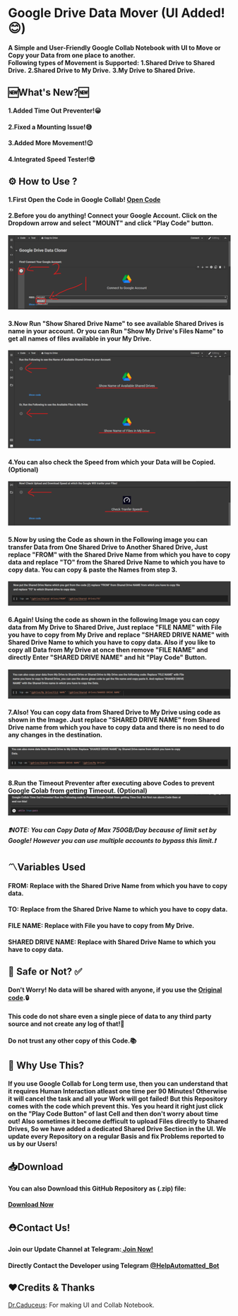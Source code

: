 # Google Drive Data Mover (UI Added!😊)
**A Simple and User-Friendly Google Collab Notebook with UI to Move or Copy your Data from one place to another.**<br>**Following types of Movement is Supported:**
**1.Shared Drive to Shared Drive.**
**2.Shared Drive to My Drive.**
**3.My Drive to Shared Drive.**

<h2> 🆕What's New?🆕</h2>
<h4>1.Added Time Out Preventer!😀</h4>
<h4>2.Fixed a Mounting Issue!😅</h4>
<h4>3.Added More Movement!😉</h4>
<h4>4.Integrated Speed Tester!😎</h4>
<h2> ⚙️ How to Use ?</h2> 
<h4> 1.First Open the Code in Google Collab! <a href="https://colab.research.google.com/github/TheCaduceus/Google-Drive-Cloner/blob/main/Google%20Drive%20Data%20Mover.ipynb">Open Code</a> </h4>
<h4> 2.Before you do anything! Connect your Google Account. Click on the Dropdown arrow and select "MOUNT" and click "Play Code" button.</h4>
<img src="/Img/60.png">
<h4> 3.Now Run "Show Shared Drive Name" to see available Shared Drives is name in your account. Or you can Run "Show My Drive's Files Name" to get all names of files available in your My Drive.</h4>
<img src="/Img/61.png">
<h4> 4.You can also check the Speed from which your Data will be Copied.(Optional)</h4>
<img src="/Img/62.png">
<h4> 5.Now by using the Code as shown in the Following image you can transfer Data from One Shared Drive to Another Shared Drive, Just replace "FROM" with the Shared Drive Name from which you have to copy data and replace "TO" from the Shared Drive Name to which you have to copy data. You can copy & paste the Names from step 3.</h4>
<img src="/Img/63.png">
<h4> 6.Again! Using the code as shown in the following Image you can copy data from My Drive to Shared Drive, Just replace "FILE NAME" with File you have to copy from My Drive and replace "SHARED DRIVE NAME" with Shared Drive Name to which you have to copy data. Also if you like to copy all Data from My Drive at once then remove "FILE NAME" and directly Enter "SHARED DRIVE NAME" and hit "Play Code" Button. </h4>
<img src="/Img/64.png">
<h4> 7.Also! You can copy data from Shared Drive to My Drive using code as shown in the Image. Just replace "SHARED DRIVE NAME" from Shared Drive name from which you have to copy data and there is no need to do any changes in the destination.</h4>
<img src="/Img/65.png">
<h4> 8.Run the Timeout Preventer after executing above Codes to prevent Google Colab from getting Timeout. (Optional)
  <img src="/Img/66.png">
<h5> <b><i>❗NOTE: You can Copy Data of Max 750GB/Day because of limit set by Google! However you can use multiple accounts to bypass this limit.❗</i></b></h5>
<h2> 〽️Variables Used</h2>
<h4> FROM: Replace with the Shared Drive Name from which you have to copy data.</h4>
<h4> TO: Replace from the Shared Drive Name to which you have to copy data.</h4>
<h4> FILE NAME: Replace with File you have to copy from My Drive.</h4>
<h4> SHARED DRIVE NAME: Replace with Shared Drive Name to which you have to copy data.</h4>
<h2> 🔐 Safe or Not? ✅</h2>
<h4> Don't Worry! No data will be shared with anyone, if you use the <a href="https://github.com/TheCaduceus/Google-Drive-Cloner">Original code</a>.🔒</h4>
<h4> This code do not share even a single piece of data to any third party source and not create any log of that!🔑</h4>
<h4> Do not trust any other copy of this Code.📚</h4>
<h2> 🤔 Why Use This?</h2>
<h4>If you use Google Collab for Long term use, then you can understand that it requires Human Interaction atleast one time per 90 Minutes! Otherwise it will cancel the task and all your Work will got failed! But this Repository comes with the code which prevent this. Yes you heard it right just click on the "Play Code Button" of last Cell and then don't worry about time out! Also sometimes it become defficult to upload Files directly to Shared Drives, So we have added a dedicated Shared Drive Section in the UI. We update every Repository on a regular Basis and fix Problems reported to us by our Users!</h4>
<h2> 📥Download</h2>
<h4> You can also Download this GitHub Repository as (.zip) file:</h4>
<h4> <a href="https://github.com/TheCaduceus/Google-Drive-Cloner/archive/refs/heads/main.zip">Download Now</a></h4>
<h2>⛑Contact Us!</h2>
<h4>Join our Update Channel at Telegram:<a href="https://telegram.me/TheCaduceusUPDATE"> Join Now!</a></h4>
<h4>Directly Contact the Developer using Telegram <a href="https://telegram.me/HelpAutomatted_Bot">@HelpAutomatted_Bot</a></h4>
<h2>❤️Credits & Thanks</h2>
<p><a href="https://github.com/TheCaduceus">Dr.Caduceus</a>: For making UI and Collab Notebook.</p>
